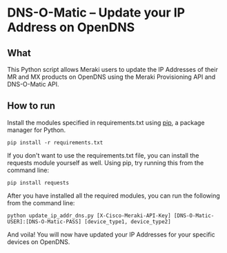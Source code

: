 # DNS-O-Matic – Update your IP Address on OpenDNS

## What
This Python script allows Meraki users to update the IP Addresses of their MR
and MX products on OpenDNS using the Meraki Provisioning API and DNS-O-Matic
API.

## How to run
Install the modules specified in requirements.txt using [pip](https://pip.pypa.io/en/stable/installing/), a package manager
for Python.

    pip install -r requirements.txt

If you don't want to use the requirements.txt file, you can install the requests
module yourself as well. Using pip, try running this from the command line:

    pip install requests

After you have installed all the required modules, you can run the following
from the command line:

    python update_ip_addr_dns.py [X-Cisco-Meraki-API-Key] [DNS-O-Matic-USER]:[DNS-O-Matic-PASS] [device_type1, device_type2]

And voila! You will now have updated your IP Addresses for your specific devices
on OpenDNS.
